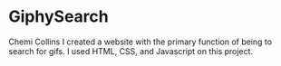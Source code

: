 # GiphySearch
Chemi Collins
I created a website with the primary function of being to search for gifs.
I used HTML, CSS, and Javascript on this project.

